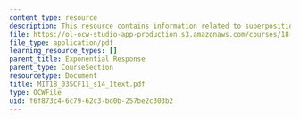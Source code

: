 ```yaml
---
content_type: resource
description: This resource contains information related to superposition.
file: https://ol-ocw-studio-app-production.s3.amazonaws.com/courses/18-03sc-differential-equations-fall-2011/f6f873c46c7962c3bd0b257be2c303b2_MIT18_03SCF11_s14_1text.pdf
file_type: application/pdf
learning_resource_types: []
parent_title: Exponential Response
parent_type: CourseSection
resourcetype: Document
title: MIT18_03SCF11_s14_1text.pdf
type: OCWFile
uid: f6f873c4-6c79-62c3-bd0b-257be2c303b2
---
```

